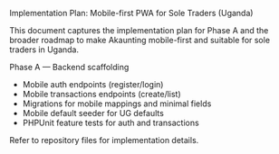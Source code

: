 Implementation Plan: Mobile-first PWA for Sole Traders (Uganda)

This document captures the implementation plan for Phase A and the broader roadmap to make Akaunting mobile-first and suitable for sole traders in Uganda.

Phase A — Backend scaffolding
- Mobile auth endpoints (register/login)
- Mobile transactions endpoints (create/list)
- Migrations for mobile mappings and minimal fields
- Mobile default seeder for UG defaults
- PHPUnit feature tests for auth and transactions

Refer to repository files for implementation details.
